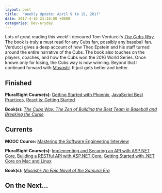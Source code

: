 ```yaml
---
layout: post
title:  "Weekly Update: April 9 to 15, 2017"
date: 2017-4-16 21:10:00 +0000
categories: Dev-eryday
---
```


Lots of great reading this week! I devoured Tom Verducci's *[The Cubs Way][cubs]*. The book is truly a must read for any Cubs fan, possibly any baseball fan. Verducci gives a deep account of how Theo Epstein and his staff turned around the entire narrative of the Cubs. The book also touches on the players, coaches, and how the Cubs won the 2016 World Series. Once known only for losing, the Cubs way is now winning. Beyond that I continued forward with *[Musashi][mus]*. It just gets better and better.

Finished
--------
**PluralSight Course(s):** [Getting Started with Phoenix][pho], [JavaScript Best Practices][best], [React.js: Getting Started][react]

**Book(s):** *[The Cubs Way: The Zen of Building the Best Team in Baseball and Breaking the Curse][cubs]*

Currents
--------
**MOOC Course:** [Mastering the Software Engineering Interview][se]

**PluralSight Course(s):** [Implementing and Securing an API with ASP.NET Core][core], [Building a RESTful API with ASP.NET Core][rest], [Getting Started with .NET Core on Mac and Linux][mac]

**Book(s):** *[Musashi: An Epic Novel of the Samurai Era][mus]* 

On the Next...
--------


[mus]: https://www.amazon.com/dp/B00CD428BU/ref=dp-kindle-redirect?_encoding=UTF8&btkr=1
[se]: https://www.coursera.org/learn/cs-tech-interview/
[rest]: https://app.pluralsight.com/library/courses/asp-dot-net-core-restful-api-building/table-of-contents
[mac]: https://app.pluralsight.com/library/courses/dotnet-core-mac-linux-getting-started/table-of-contents
[core]: https://app.pluralsight.com/library/courses/aspdotnetcore-implementing-securing-api/table-of-contents
[react]: https://app.pluralsight.com/library/courses/react-js-getting-started/table-of-contents
[pho]: https://app.pluralsight.com/library/courses/phoenix-getting-started/table-of-contents
[ilp]: https://github.com/jpniederer/IdeaListParser
[cubs]: https://www.amazon.com/Cubs-Way-Building-Baseball-Breaking-ebook/dp/B01M5LDUNR/ref=sr_1_1?ie=UTF8&qid=1491880527&sr=8-1&keywords=the+cubs+way
[best]: https://app.pluralsight.com/library/courses/javascript-best-practices/table-of-contents